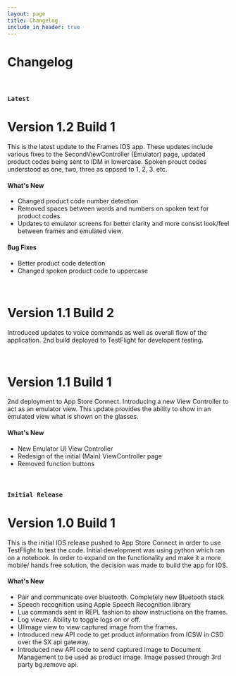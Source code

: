 ```yaml
---
layout: page
title: Changelog
include_in_header: true
---
```


# Changelog

<br>

### `Latest`
# **Version 1.2 Build 1**
This is the latest update to the Frames IOS app. These updates include various fixes to the SecondViewController (Emulator) page, updated product codes being sent to IDM in lowercase. Spoken prouct codes understood as one, two, three as oppsed to 1, 2, 3. etc.

#### What's New
- Changed product code number detection
- Removed spaces between words and numbers on spoken text for product codes.
- Updates to emulator screens for better clarity and more consist look/feel between frames and emulated view.

#### Bug Fixes
- Better product code detection
- Changed spoken product code to uppercase

<br>

# **Version 1.1 Build 2**
Introduced updates to voice commands as well as overall flow of the application. 2nd build deployed to TestFlight for developent testing.

<br>

# **Version 1.1 Build 1**
2nd deployment to App Store Connect. Introducing a new View Controller to act as an emulator view. This update provides the ability to show in an emulated view what is shown on the glasses.

#### What's New
- New Emulator UI View Controller
- Redesign of the initial (Main) ViewController page
- Removed function buttons

<br>

### `Initial Release`

# **Version 1.0 Build 1**
This is the initial IOS release pushed to App Store Connect in order to use TestFlight to test the code. Initial development was using python which ran on a notebook. In order to expand on the functionality and make it a more mobile/ hands free solution, the decision was made to build the app for IOS.

#### What's New
- Pair and communicate over bluetooth. Completely new Bluetooth stack
- Speech recognition using Apple Speech Recognition library
- Lua commands sent in REPL fashion to show instructions on the frames.
- Log viewer. Ability to toggle logs on or off.
- UIImage view to view captured image from the frames.
- Introduced new API code to get product information from ICSW in CSD over the SX api gateway.
- Introduced new API code to send captured image to Document Management to be used as product image. Image passed through 3rd party bg.remove api.

<br>
